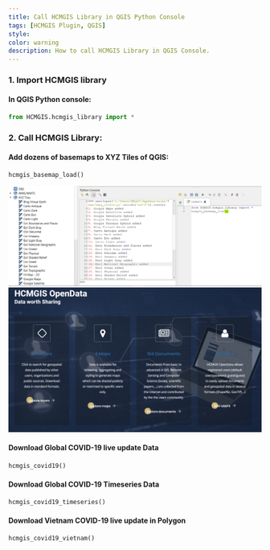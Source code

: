 ```yaml
---
title: Call HCMGIS Library in QGIS Python Console
tags: [HCMGIS Plugin, QGIS]
style: 
color: warning
description: How to call HCMGIS Library in QGIS Console.
---
```

### 1. Import HCMGIS library
#### In QGIS Python console:  

```python
from HCMGIS.hcmgis_library import *
```
### 2. Call HCMGIS Library:
#### Add dozens of basemaps to XYZ Tiles of QGIS:
```python
hcmgis_basemap_load()
```
![hcmgis_basemap_load](/assets/images/posts/2020/HCMGIS/basemap_load.png)
![hcmgis_basemap_load](assets/images/projects/opendata.png)

#### Download Global COVID-19 live update Data
```python
hcmgis_covid19()
```
#### Download Global COVID-19 Timeseries Data
```python
hcmgis_covid19_timeseries()
```
#### Download Vietnam COVID-19 live update in Polygon
```python
hcmgis_covid19_vietnam()
```